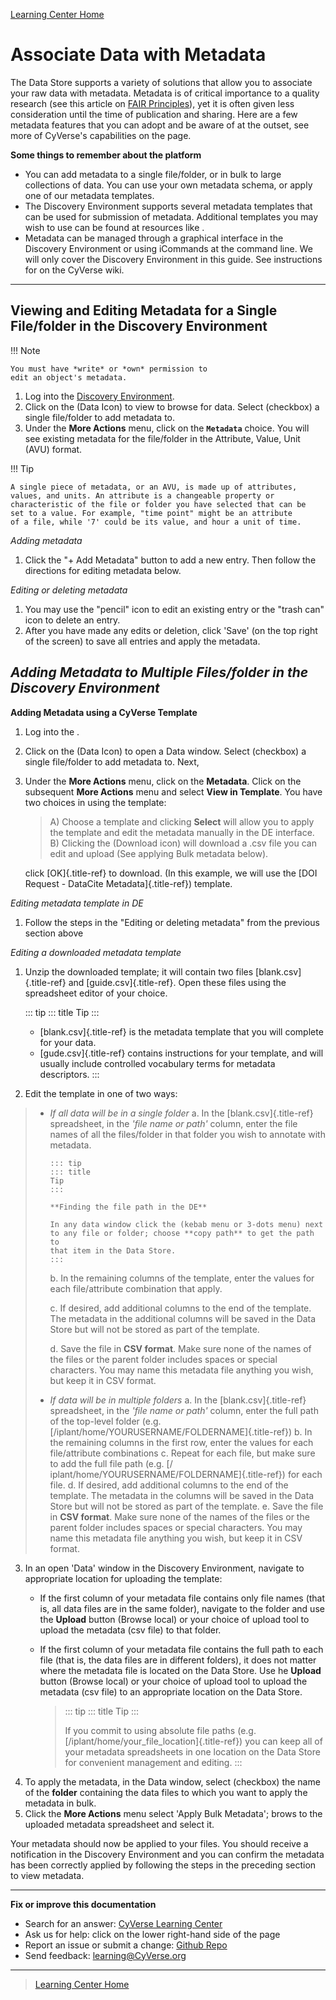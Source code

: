 [Learning Center Home](http://learning.cyverse.org/)

# Associate Data with Metadata

The Data Store supports a variety of solutions that allow you to
associate your raw data with metadata. Metadata is of critical
importance to a quality research (see this article on [FAIR Principles](https://www.nature.com/articles/sdata201618)), yet it is often
given less consideration until the time of publication and sharing. Here
are a few metadata features that you can adopt and be aware of at the
outset, see more of CyVerse's capabilities on the page.

**Some things to remember about the platform**

-   You can add metadata to a single file/folder, or in bulk to large
    collections of data. You can use your own metadata schema, or apply
    one of our metadata templates.
-   The Discovery Environment supports several metadata templates that
    can be used for submission of metadata. Additional templates you may
    wish to use can be found at resources like .
-   Metadata can be managed through a graphical interface in the
    Discovery Environment or using iCommands at the command line. We
    will only cover the Discovery Environment in this guide. See
    instructions for on the CyVerse wiki.

------------------------------------------------------------------------

## Viewing and Editing Metadata for a Single File/folder in the Discovery Environment

!!! Note

    You must have *write* or *own* permission to
    edit an object's metadata.

1.  Log into the [Discovery Environment](https://de.cyverse.org/de/).
2. Click on the (Data Icon) to view to browse for data. Select (checkbox) a single file/folder to add metadata to.
3. Under the **More Actions** menu, click on the **`Metadata`** choice. You will see existing metadata for the file/folder in the Attribute, Value, Unit (AVU) format.

!!! Tip

    A single piece of metadata, or an AVU, is made up of attributes,
    values, and units. An attribute is a changeable property or
    characteristic of the file or folder you have selected that can be
    set to a value. For example, "time point" might be an attribute
    of a file, while '7' could be its value, and hour a unit of time.

*Adding metadata*

1.  Click the "+ Add Metadata" button to add a new entry. Then follow
    the directions for editing metadata below.

*Editing or deleting metadata*

1.  You may use the "pencil" icon to edit an existing entry or the
    "trash can" icon to delete an entry.
2.  After you have made any edits or deletion, click 'Save' (on the
    top right of the screen) to save all entries and apply the metadata.

## *Adding Metadata to Multiple Files/folder in the Discovery Environment*

**Adding Metadata using a CyVerse Template**

1.  Log into the .

2.  Click on the (Data Icon) to open a Data window. Select (checkbox) a
    single file/folder to add metadata to. Next,

3.  Under the **More Actions** menu, click on the **Metadata**. Click on
    the subsequent **More Actions** menu and select **View in
    Template**. You have two choices in using the template:

    > A)  Choose a template and clicking **Select** will allow you to
    >     apply the template and edit the metadata manually in the DE
    >     interface.
    > B)  Clicking the (Download icon) will download a .csv file you can
    >     edit and upload (See applying Bulk metadata below).

    click [OK]{.title-ref} to download. (In this example, we will use
    the [DOI Request - DataCite Metadata]{.title-ref}) template.

*Editing metadata template in DE*

1.  Follow the steps in the \"Editing or deleting metadata\" from the
    previous section above

*Editing a downloaded metadata template*

1.  Unzip the downloaded template; it will contain two files
    [blank.csv]{.title-ref} and [guide.csv]{.title-ref}. Open these
    files using the spreadsheet editor of your choice.

    ::: tip
    ::: title
    Tip
    :::

    -   [blank.csv]{.title-ref} is the metadata template that you will
        complete for your data.
    -   [gude.csv]{.title-ref} contains instructions for your template,
        and will usually include controlled vocabulary terms for
        metadata descriptors.
    :::

2.  Edit the template in one of two ways:

> -   *If all data will be in a single folder*
>     a.  In the [blank.csv]{.title-ref} spreadsheet, in the *\'file
>         name or path\'* column, enter the file names of all the
>         files/folder in that folder you wish to annotate with
>         metadata.
>
>         ::: tip
>         ::: title
>         Tip
>         :::
>
>         **Finding the file path in the DE**
>
>         In any data window click the (kebab menu or 3-dots menu) next
>         to any file or folder; choose **copy path** to get the path to
>         that item in the Data Store.
>         :::
>
>     b.  In the remaining columns of the template, enter the values for
>         each file/attribute combination that apply.
>
>     c.  If desired, add additional columns to the end of the template.
>         The metadata in the additional columns will be saved in the
>         Data Store but will not be stored as part of the template.
>
>     d.  Save the file in **CSV format**. Make sure none of the names
>         of the files or the parent folder includes spaces or special
>         characters. You may name this metadata file anything you wish,
>         but keep it in CSV format.
> -   *If data will be in multiple folders*
>     a.  In the [blank.csv]{.title-ref} spreadsheet, in the *\'file
>         name or path\'* column, enter the full path of the top-level
>         folder (e.g.
>         [/iplant/home/YOURUSERNAME/FOLDERNAME]{.title-ref})
>     b.  In the remaining columns in the first row, enter the values
>         for each file/attribute combinations
>     c.  Repeat for each file, but make sure to add the full file path
>         (e.g. [/ iplant/home/YOURUSERNAME/FOLDERNAME]{.title-ref}) for
>         each file.
>     d.  If desired, add additional columns to the end of the template.
>         The metadata in the columns will be saved in the Data Store
>         but will not be stored as part of the template.
>     e.  Save the file in **CSV format**. Make sure none of the names
>         of the files or the parent folder includes spaces or special
>         characters. You may name this metadata file anything you wish,
>         but keep it in CSV format.

3.  In an open \'Data\' window in the Discovery Environment, navigate to
    appropriate location for uploading the template:
    -   If the first column of your metadata file contains only file
        names (that is, all data files are in the same folder), navigate
        to the folder and use the **Upload** button (Browse local) or
        your choice of upload tool to upload the metadata (csv file) to
        that folder.

    -   If the first column of your metadata file contains the full path
        to each file (that is, the data files are in different folders),
        it does not matter where the metadata file is located on the
        Data Store. Use he **Upload** button (Browse local) or your
        choice of upload tool to upload the metadata (csv file) to an
        appropriate location on the Data Store.

        > ::: tip
        > ::: title
        > Tip
        > :::
        >
        > If you commit to using absolute file paths (e.g.
        > [/iplant/home/your_file_location]{.title-ref}) you can keep
        > all of your metadata spreadsheets in one location on the Data
        > Store for convenient management and editing.
        > :::
4.  To apply the metadata, in the Data window, select (checkbox) the
    name of the **folder** containing the data files to which you want
    to apply the metadata in bulk.
5.  Click the **More Actions** menu select \'Apply Bulk Metadata\';
    brows to the uploaded metadata spreadsheet and select it.

Your metadata should now be applied to your files. You should receive a
notification in the Discovery Environment and you can confirm the
metadata has been correctly applied by following the steps in the
preceding section to view metadata.

------------------------------------------------------------------------

**Fix or improve this documentation**

-   Search for an answer: [CyVerse Learning Center](https://cyverse-learning-materials.github.io/learning-materials-home)
-   Ask us for help: click on the lower right-hand side of the page
-   Report an issue or submit a change: [Github Repo](https://github.com/CyVerse-learning-materials/data_store_guide)
-   Send feedback: [learning@CyVerse.org](learning@CyVerse.org)

------------------------------------------------------------------------

> [Learning Center Home](http://learning.cyverse.org/)
